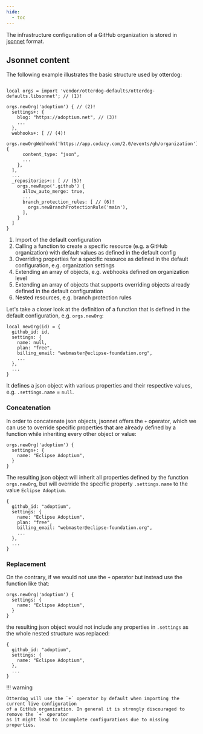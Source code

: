 ```yaml
---
hide:
  - toc
---
```


The infrastructure configuration of a GitHub organization is stored in [jsonnet](https://jsonnet.org/) format.

## Jsonnet content

The following example illustrates the basic structure used by otterdog:

``` jsonnet linenums="1" hl_lines="1 3 5 8 15 19"

local orgs = import 'vendor/otterdog-defaults/otterdog-defaults.libsonnet'; // (1)!

orgs.newOrg('adoptium') { // (2)!
  settings+: { 
    blog: "https://adoptium.net", // (3)!
    ...
  },
  webhooks+: [ // (4)!
    orgs.newOrgWebhook('https://app.codacy.com/2.0/events/gh/organization') {
      content_type: "json",
      ...
    },
  ],
  ...
  _repositories+:: [ // (5)!
    orgs.newRepo('.github') {
      allow_auto_merge: true,
      ...
      branch_protection_rules: [ // (6)!
        orgs.newBranchProtectionRule('main'),
      ],
    }
  ]
}
```

1. Import of the default configuration
2. Calling a function to create a specific resource (e.g. a GitHub organization) with default values as defined in the default config
3. Overriding properties for a specific resource as defined in the default configuration, e.g. organization settings
4. Extending an array of objects, e.g. webhooks defined on organization level
5. Extending an array of objects that supports overriding objects already defined in the default configuration
6. Nested resources, e.g. branch protection rules

Let's take a closer look at the definition of a function that is defined in the default configuration, e.g. `orgs.newOrg`:

``` jsonnet
local newOrg(id) = {
  github_id: id,
  settings: {
    name: null,
    plan: "free",
    billing_email: "webmaster@eclipse-foundation.org",
    ...
  },
  ...
}
```

It defines a json object with various properties and their respective values, e.g. `.settings.name` = `null`. 

### Concatenation

In order to concatenate json objects, jsonnet offers the `+` operator, which we can use to override specific
properties that are already defined by a function while inheriting every other object or value:

``` jsonnet linenums="1" hl_lines="2"
orgs.newOrg('adoptium') {
  settings+: { 
    name: "Eclipse Adoptium",
  }
}
```

The resulting json object will inherit all properties defined by the function `orgs.newOrg`, but will override 
the specific property `.settings.name` to the value `Eclipse Adoptium`.

``` jsonnet
{
  github_id: "adoptium",
  settings: {
    name: "Eclipse Adoptium",
    plan: "free",
    billing_email: "webmaster@eclipse-foundation.org",
    ...
  },
  ...
}
```

### Replacement

On the contrary, if we would not use the `+` operator but instead use the function like that:

``` jsonnet linenums="1" hl_lines="2"
orgs.newOrg('adoptium') {
  settings: { 
    name: "Eclipse Adoptium",
  }
}
```

the resulting json object would not include any properties in `.settings` as the whole nested 
structure was replaced:

``` jsonnet
{
  github_id: "adoptium",
  settings: {
    name: "Eclipse Adoptium",
  },
  ...
}
```

!!! warning

    Otterdog will use the `+` operator by default when importing the current live configuration
    of a GitHub organization. In general it is strongly discouraged to remove the `+` operator
    as it might lead to incomplete configurations due to missing properties.
    